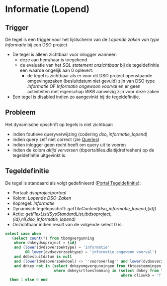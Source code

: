 # Informatie (Lopend)

## Trigger

De tegel is een trigger voor het lijstscherm van de _Lopende zaken van type Informatie_ bij een DSO project.

- De tegel is alleen zichtbaar voor inlogger wanneer:
  - deze aan hem/haar is toegekend
  - de evaluatie van het _SQL statement onzichtbaar_ bij de tegeldefinitie een waarde ongelijk aan 0 oplevert:
    - de tegel is zichtbaar als er voor dit DSO project openstaande omgevingszaken (besluitdatum niet gevuld) zijn van DSO type _Informatie_ OF _Informatie ongewoon voorval_ en er geen activiteiten met eigenschap _WKB_ aanwezig zijn voor deze zaken
- Een tegel is disabled indien zo aangevinkt bij de tegeldefinitie.

## Probleem

Het dynamische opschrift op tegels is niet zichtbaar:

- indien foutieve queryverwijzing (codering _dso_informatie_lopend_)
- indien query zelf niet correct (zie [Queries](/docs/instellen_inrichten/queries.md))
- indien inlogger geen recht heeft om query uit te voeren
- indien de kolom _altijd verversen_ (tbportaltiles.dlaltijdrefreshen) op de tegeldefinitie uitgevinkt is.

## Tegeldefinitie

De tegel is standaard als volgt gedefinieerd ([Portal Tegeldefinitie](/docs/instellen_inrichten/portaldefinitie/portal_tegel.md)):

- Portaal: _dsoprojectportaal_
- Kolom: _Lopende DSO-Zaken_
- Kopregel: _Informatie_
- Dynamisch tegelopschrift: _getTileContent(dso_informatie_lopend,{id})_
- Actie: _getFlexList(SysStandardList,tbdsoproject,{id},nil,dso_informatie_lopend)_
- Onzichtbaar indien result van de volgende select 0 is:

```sql
select case when
   (select count(*) from tbomgvergunning
    where dnkeydsoproject = {id}
    and (lower(dvdsoverzoektype) = 'informatie'
         OR lower(dvdsoverzoektype) = 'informatie ongewoon voorval')
    and ddbesluitdatum is null
    and (lower(dvdsoverzoekdoel) <> ''vooroverleg'' and lower(dvdsoverzoekdoel) <> ''conceptverzoek'')
    and dnkey not in (select dnkeyomgvergunningen from tbtoestemmingen
                      where dnkeysrttoestemming in (select dnkey from tbsrttoestemming
                                                    where dliswkb = 'T'))) >= 1
  then 1 else 0 end
```
